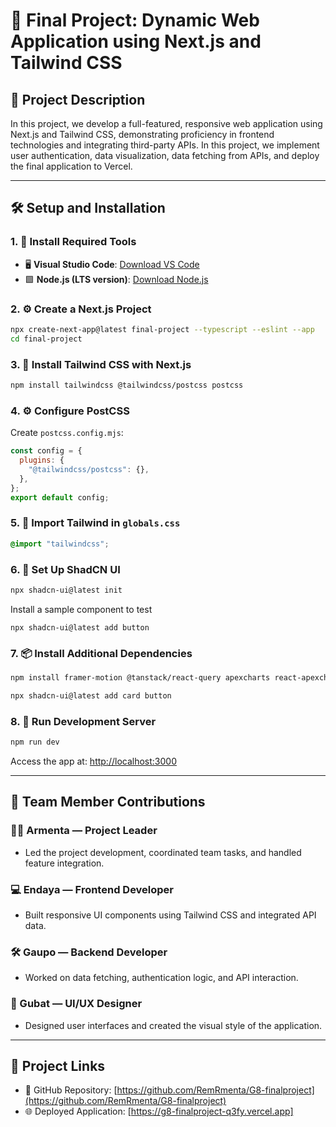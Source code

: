 # 📱 Final Project: Dynamic Web Application using Next.js and Tailwind CSS

## 📄 Project Description

In this project, we develop a full-featured, responsive web application using Next.js and Tailwind CSS, demonstrating proficiency in frontend technologies and integrating third-party APIs. In this project, we implement user authentication, data visualization, data fetching from APIs, and deploy the final application to Vercel.

---

## 🛠️ Setup and Installation

### 1. 🧩 Install Required Tools

- 🖥 **Visual Studio Code**: [Download VS Code](https://code.visualstudio.com/download)  
- 🟩 **Node.js (LTS version)**: [Download Node.js](https://nodejs.org/en/download)

### 2. ⚙️ Create a Next.js Project

```bash
npx create-next-app@latest final-project --typescript --eslint --app
cd final-project
```

### 3. 🎨 Install Tailwind CSS with Next.js

```bash
npm install tailwindcss @tailwindcss/postcss postcss
```

### 4. ⚙️ Configure PostCSS

Create `postcss.config.mjs`:

```js
const config = {
  plugins: {
    "@tailwindcss/postcss": {},
  },
};
export default config;
```

### 5. 💅 Import Tailwind in `globals.css`

```css
@import "tailwindcss";
```
### 6. 🌟 Set Up ShadCN UI
```bash
npx shadcn-ui@latest init
```

Install a sample component to test
```
npx shadcn-ui@latest add button
```

### 7. 📦 Install Additional Dependencies

```bash
npm install framer-motion @tanstack/react-query apexcharts react-apexcharts react-hook-form zod @hookform/resolvers class-variance-authority tailwind-variants lucide-react
```

```bash
npx shadcn-ui@latest add card button
```

### 8. 🚀 Run Development Server

```bash
npm run dev
```

Access the app at: [http://localhost:3000](http://localhost:3000)

---

## 👥 Team Member Contributions

### 👨‍💼 Armenta — Project Leader
- Led the project development, coordinated team tasks, and handled feature integration.

### 💻 Endaya — Frontend Developer
- Built responsive UI components using Tailwind CSS and integrated API data.

### 🛠 Gaupo — Backend Developer
- Worked on data fetching, authentication logic, and API interaction.

### 🎨 Gubat — UI/UX Designer
- Designed user interfaces and created the visual style of the application.

---

## 🔗 Project Links

- 📂 GitHub Repository: [https://github.com/RemRmenta/G8-finalproject](https://github.com/RemRmenta/G8-finalproject)
- 🌐 Deployed Application: [https://g8-finalproject-q3fy.vercel.app]

